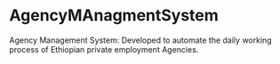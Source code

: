 # AgencyMAnagmentSystem
Agency Management System: Developed to automate the daily working process of Ethiopian private employment Agencies.
